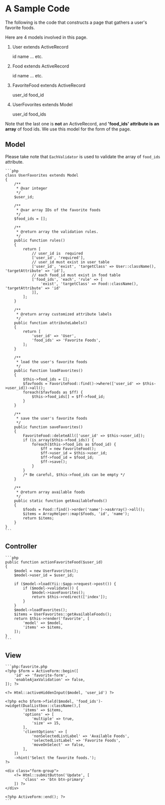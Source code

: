 A Sample Code
=============

The following is the code that constructs a page that gathers a user's favorite foods.

Here are 4 models involved in this page.

1. User extends ActiveRecord

   id
   name
   ...
   etc.
   
2. Food extends ActiveRecord

   id
   name
   ...
   etc.

3. FavoriteFood extends ActiveRecord

   user_id
   food_id

4. UserFovorites extends Model

   user_id
   food_ids

Note that the last one is **not** an ActiveRecord, and **'food_ids' attribute is an array** of food ids. We use this model for the form of the page.

Model
-----

Please take note that `EachValidator` is used to validate the array of `food_ids` attribute.

    ```php
    class UserFavorites extends Model
    {
        /**
         * @var integer
         */
        $user_id;

        /**
         * @var array IDs of the favorite foods
         */
        $food_ids = [];
        
        /**
         * @return array the validation rules.
         */
        public function rules()
        {
            return [
                // user_id is  required
                ['user_id', 'required'],
                // user_id must exist in user table
                ['user_id', 'exist', 'targetClass' => User::className(), 'targetAttribute' => 'id'],
                // each food_id must exist in food table
                ['food_ids', 'each', 'rule' => [
                    'exist', 'targetClass' => Food::className(), 'targetAttribute' => 'id'
                ]],
            ];
        }

        /**
         * @return array customized attribute labels
         */
        public function attributeLabels()
        {
            return [
                'user_id' => 'User',
                'food_ids' => 'Favorite Foods',
            ];
        }

        /**
         * load the user's favorite foods
         */
        public function loadFavorites()
        {
            $this->food_ids = [];
            $favfoods = FavoriteFood::find()->where(['user_id' => $this->user_id])->all();
            foreach($favfoods as $ff) {
                $this->food_ids[] = $ff->food_id;
            }
        }

        /**
         * save the user's favorite foods
         */
        public function saveFavorites()
        {
            FavoriteFood::deleteAll(['user_id' => $this->user_id]);
            if (is_array($this->food_ids)) {
                foreach($this->food_ids as $food_id) {
                    $ff = new FavoriteFood();
                    $ff->user_id = $this->user_id;
                    $ff->food_id = $food_id;
                    $ff->save();
                }
            }
            /* Be careful, $this->food_ids can be empty */
        }

        /**
         * @return array available foods
         */
        public static function getAvailableFoods()
        {
            $foods = Food::find()->order('name')->asArray()->all();
            $items = ArrayHelper::map($foods, 'id', 'name');
            return $items;
        }
    }
    ```

Controller
----------

    ```php
    public function actionFavoriteFood($user_id)
    {
        $model = new UserFavorites();
        $model->user_id = $user_id;
        
        if ($model->load(Yii::$app->request->post()) {
            if ($model->validate()) {
                $model->saveFavorites();
                return $this->redirect(['index']);
            }
        }
        $model->loadFavorites();
        $items = UserFavorites::getAvailableFoods();
        return $this->render('favorite', [
            'model' => $model,
            'items' => $items,
        ]);
    }
    ```

View
----

    ```php:favorite.php
    <?php $form = ActiveForm::begin([
        'id' => 'favorite-form',
        'enableAjaxValidation' => false,
    ]); ?>

    <?= Html::activeHiddenInput($model, 'user_id') ?>

    <?php echo $form->field($model, 'food_ids')->widget(DualListbox::className(),[
            'items' => $items,
            'options' => [
                'multiple' => true,
                'size' => 15,
            ],
            'clientOptions' => [
                'nonSelectedListLabel' => 'Available Foods',
                'selectedListLabel' => 'Favorite Foods',
                'moveOnSelect' => false,
            ],
        ])
        ->hint('Select the favorite foods.');
    ?>

    <div class="form-group">
        <?= Html::submitButton('Update', [
            'class' => 'btn btn-primary'
        ]) ?>
    </div>

    <?php ActiveForm::end(); ?>
    ```
